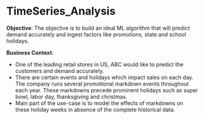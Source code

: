# TimeSeries_Analysis

**Objective**: The objective is to build an ideal ML algorithm that will predict demand accurately and ingest factors like promotions, state and school holidays.

**Business Context**:
- One of the leading retail stores in US, ABC would like to predict the customers and demand accurately.
- There are certain events and holidays which impact sales on each day. The company runs several promotional markdown events throughout each year. These markdowns precede prominent holidays such as super bowl, labor day, thanksgiving and christmas.
- Main part of the use-case is to model the effects of markdowns on these holiday weeks in absence of the complete historical data. 
